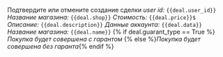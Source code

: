 Подтвердите или отмените создание сделки
*user id:* `{{deal.user_id}}`
*Название магазина:* `{{deal.shop}}`
*Стоимость:* `{{deal.price}}$`
*Описание:* `{{deal.description}}` 
*Данные аккаунта:* `{{deal.data}}`
*Название магазина:* `{{deal.name}}`
{% if deal.guarant_type == True %}*Покупка будет совершена с гарантом*
{% else %}*Покупка будет совершена без гаранта*{% endif %}